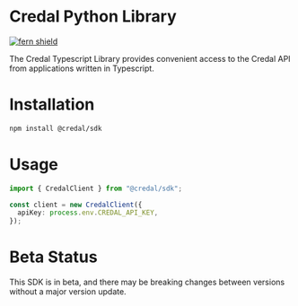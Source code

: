 <!-- Begin Title, generated by Fern  -->
# Credal Python Library

[![fern shield](https://img.shields.io/badge/%F0%9F%8C%BF-SDK%20generated%20by%20Fern-brightgreen)](https://github.com/fern-api/fern)

The Credal Typescript Library provides convenient access to the Credal API from applications written in Typescript.
<!-- End Title  -->

<!-- Begin Installation, generated by Fern  -->
# Installation

```sh
npm install @credal/sdk
```
<!-- End Installation  -->

<!-- Begin Usage, generated by Fern  -->
# Usage

```typescript
import { CredalClient } from "@credal/sdk";

const client = new CredalClient({
  apiKey: process.env.CREDAL_API_KEY,
});
```
<!-- End Usage  -->

<!-- Begin Status, generated by Fern  -->
# Beta Status

This SDK is in beta, and there may be breaking changes between versions without a major 
version update.
<!-- End Status  -->

